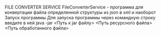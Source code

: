 FILE CONVERTER SERVICE
FileConverterService - программа для конвертации файла определенной структуры из json в xml и наоборот 
Запуск программы
Для запуска программы через командную строку введите в ней java -jar <Путь к jar файлу> <Путь ресурсного файла> <Путь обработанного файла>
